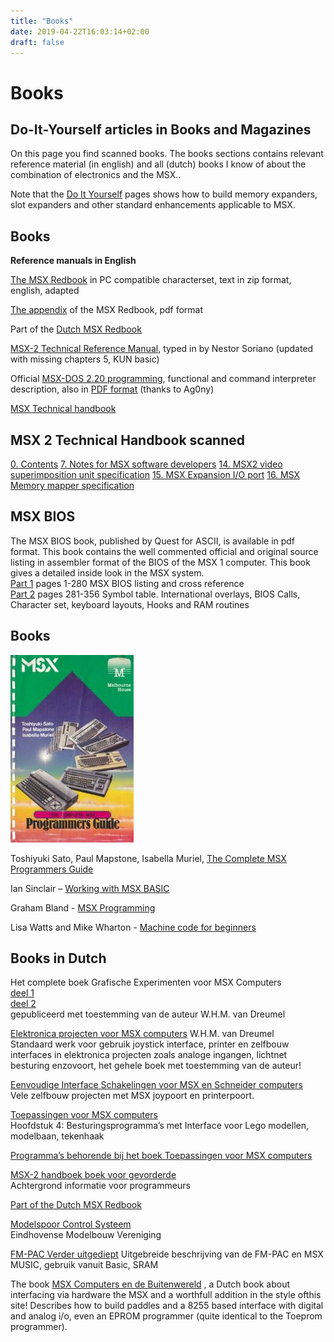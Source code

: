 ```yaml
---
title: "Books"
date: 2019-04-22T16:03:14+02:00
draft: false
---
```


# Books

## Do-It-Yourself articles in Books and Magazines

On this page you find scanned books. The books sections contains relevant
reference material (in english) and all (dutch) books I know of about the
combination of electronics and the MSX..

Note that the [Do It Yourself](/do-it-yourself/) pages shows how to build
memory expanders, slot expanders and other standard enhancements applicable
to MSX.

## Books

**Reference manuals in English**

[The MSX Redbook](https://files.techinfo.newmsx.nl/books/aredbook.zip) in PC
compatible characterset, text in zip format, english, adapted

[The appendix](https://files.techinfo.newmsx.nl/books/redbookapp.pdf) of the
MSX Redbook, pdf format

Part of the [Dutch MSX Redbook](https://files.techinfo.newmsx.nl/books/nlredb.pdf)

[MSX-2 Technical Reference Manual](https://files.techinfo.newmsx.nl/books/msxtech2.zip),
typed in by Nestor Soriano (updated with missing chapters 5, KUN basic)

Official
[MSX-DOS 2.20 programming](https://files.techinfo.newmsx.nl/books/msxdos22.zip),
functional and command interpreter description, also in
[PDF format](https://files.techinfo.newmsx.nl/books/msxdos22.pdf)
(thanks to Ag0ny)

[MSX Technical handbook](https://files.techinfo.newmsx.nl/books/msxtech.pdf)

## MSX 2 Technical Handbook scanned

[0. Contents](https://files.techinfo.newmsx.nl/books/msx2th00.pdf)
[7. Notes for MSX software developers](https://files.techinfo.newmsx.nl/books/msx2th07.pdf)
[14. MSX2 video superimposition unit specification](https://files.techinfo.newmsx.nl/books/msx2th14.pdf)
[15. MSX Expansion I/O port](https://files.techinfo.newmsx.nl/books/msx2th15.pdf)
[16. MSX Memory mapper specification](https://files.techinfo.newmsx.nl/books/msx2th16.pdf)

## MSX BIOS

The MSX BIOS book, published by Quest for ASCII, is available in pdf format.
This book contains the well commented official and original source listing
in assembler format of the BIOS of the MSX 1 computer. This book gives a
detailed inside look in the MSX system.  
[Part 1](https://files.techinfo.newmsx.nl/books/msxbioslistingpart1.pdf)
pages 1-280 MSX BIOS listing and cross reference  
[Part 2](https://files.techinfo.newmsx.nl/books/msxbioslistingpart2.pdf)
pages 281-356 Symbol table. International overlays, BIOS Calls, Character set,
keyboard layouts, Hooks and RAM routines

## Books

![The complete programmers guide](images/completeprogrammersguideMSX-197x300.jpg)

Toshiyuki Sato, Paul Mapstone, Isabella Muriel, [The Complete MSX Programmers Guide](https://files.techinfo.newmsx.nl/books/The_Complete_MSX_Programmers_Guide.pdf)

Ian Sinclair – [Working with MSX BASIC](https://files.techinfo.newmsx.nl/books/IanSinclairWorkingwithMSXBASIC.pdf)

Graham Bland - [MSX Programming](https://files.techinfo.newmsx.nl/books/MSX_Programming-Graham_Bland.pdf)

Lisa Watts and Mike Wharton - [Machine code for beginners](https://files.techinfo.newmsx.nl/books/machinecodeforbeginners.pdf)

## Books in Dutch

Het complete boek Grafische Experimenten voor MSX Computers  
[deel 1](https://files.techinfo.newmsx.nl/books/dreumelgrafisch1.pdf)  
[deel 2](https://files.techinfo.newmsx.nl/books/dreumelgrafisch2.pdf)  
gepubliceerd met toestemming van de auteur W.H.M. van Dreumel

[Elektronica projecten voor MSX computers](https://files.techinfo.newmsx.nl/books/elproj.pdf)
W.H.M. van Dreumel  
Standaard werk voor gebruik joystick interface, printer en zelfbouw interfaces
in elektronica projecten zoals analoge ingangen, lichtnet besturing enzovoort,
het gehele boek met toestemming van de auteur!

[Eenvoudige Interface Schakelingen voor MSX en Schneider computers](https://files.techinfo.newmsx.nl/books/eenvoudint.pdf)  
Vele zelfbouw projecten met MSX joypoort en printerpoort.

[Toepassingen voor MSX computers](https://files.techinfo.newmsx.nl/books/toep.pdf)  
Hoofdstuk 4: Besturingsprogramma’s met Interface voor Lego modellen, modelbaan, tekenhaak

[Programma’s behorende bij het boek Toepassingen voor MSX computers](https://files.techinfo.newmsx.nl/books/toep.zip)

[MSX-2 handboek boek voor gevorderde](https://files.techinfo.newmsx.nl/books/msx2boek.pdf)  
Achtergrond informatie voor programmeurs

[Part of the Dutch MSX Redbook](https://files.techinfo.newmsx.nl/books/nlredb.pdf)

[Modelspoor Control Systeem](https://files.techinfo.newmsx.nl/books/mcs.pdf)  
Eindhovense Modelbouw Vereniging

[FM-PAC Verder uitgediept](https://files.techinfo.newmsx.nl/books/fmpacuitg.pdf)
Uitgebreide beschrijving van de FM-PAC en MSX MUSIC, gebruik vanuit Basic, SRAM

The book [MSX Computers en de Buitenwereld](https://files.techinfo.newmsx.nl/books/msxbuiten.pdf)
, a Dutch book about interfacing via hardware the MSX and a worthfull addition
in the style ofthis site! Describes how to build paddles and a 8255 based
interface with digital and analog i/o, even an EPROM programmer (quite
identical to the Toeprom programmer).